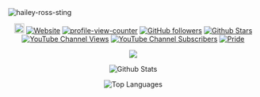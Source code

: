 <img src="https://assets.hails.cc/i/hailey-sting.gif" alt="hailey-ross-sting" />
<p align ="center"><a href="https://u.hails.cc/Links"><img src="http://assets.hails.cc/i/dev-sphere96x96.png" alt="Dev-Sphere" style="width:20px;height:20px;"/></a> <a href="https://hails.cc"><img alt="Website" src="https://img.shields.io/website?url=https%3A%2F%2Fhails.cc&style=plastic&label=Hails.cc"></a> <a href="https://github.com/Hailey-Ross"><img src="https://komarev.com/ghpvc/?username=Hailey-Ross&label=Profile+views&color=ff6e96&style=plastic" alt="profile-view-counter" /></a>
<a href="https://github.com/Hailey-Ross?tab=followers"><img alt="GitHub followers" src="https://img.shields.io/github/followers/Hailey-Ross?style=plastic&color=8f00ff&logo=github"></a> <a href="https://github.com/Hailey-Ross?tab=stars"><img src="https://img.shields.io/github/stars/Hailey-Ross?style=plastic&color=9966CB&cacheSeconds=44&logo=Github" alt="Github Stars"/></a> <a href="https://www.youtube.com/@Hayesly"><img alt="YouTube Channel Views" src="https://img.shields.io/youtube/channel/views/UCOl94IHMdLBMq8riUV8j-ww?style=plastic&color=9966CB&cacheSeconds=60&logo=Youtube"></a> <a href="https://www.youtube.com/@Hayesly"><img alt="YouTube Channel Subscribers" src="https://img.shields.io/youtube/channel/subscribers/UCOl94IHMdLBMq8riUV8j-ww?style=plastic&color=784B84&cacheSeconds=60&logo=Youtube"></a> <a href="https://pride-badges.pony.workers.dev/"><img src="https://pride-badges.pony.workers.dev/static/v1?label=&stripeWidth=6&stripeColors=E40303,FF8C00,FFED00,008026,24408E,732982" alt="Pride"/></a></p>
<p align="center">
</p>
<p align="center">
<img src="https://github-profile-trophy.vercel.app/?username=Hailey-Ross&no-bg=true"/>
</p>
<p align="center">
  <img src="https://hails-gitstats.vercel.app/api?username=Hailey-Ross&show_icons=true&theme=transparent&show=reviews,discussions_started,discussions_answered,prs_merged,prs_merged_percentage&cache_seconds=90&border_radius=10" alt="Github Stats" />
</p>
<p align="center">
<img src="https://hails-gitstats.vercel.app/api/top-langs/?username=Hailey-Ross&theme=transparent&cache_seconds=90&border_radius=10" alt="Top Languages" />
</p>
